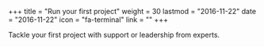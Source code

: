 +++
title = "Run your first project"
weight = 30
lastmod = "2016-11-22"
date = "2016-11-22"
icon = "fa-terminal"
link = ""
+++

Tackle your first project with support or leadership from experts.
